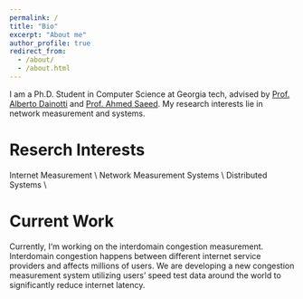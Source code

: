 ```yaml
---
permalink: /
title: "Bio"
excerpt: "About me"
author_profile: true
redirect_from: 
  - /about/
  - /about.html
---
```


I am a Ph.D. Student in Computer Science at Georgia tech, advised by [Prof. Alberto Dainotti](https://faculty.cc.gatech.edu/~adainotti6/) and [Prof. Ahmed Saeed](https://saeed.github.io/). My research interests lie in network measurement and systems. 

Reserch Interests
======
Internet Measurement \\ 
Network Measurement Systems \\
Distributed Systems \\

Current Work
======
Currently, I‘m working on the interdomain congestion measurement. Interdomain congestion happens between different internet service providers and affects millions of users. We are developing a new congestion measurement system utilizing users’ speed test data around the world to significantly reduce internet latency.
